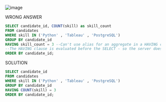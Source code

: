 ![image](https://user-images.githubusercontent.com/94289230/195591896-105c59b8-8181-4bf5-b5dc-a53c0d049ece.png)


WRONG ANSWER

```sql
SELECT candidate_id, COUNT(skill) as skill_count
FROM candidates
WHERE skill IN ('Python' , 'Tableau' , 'PostgreSQL')
GROUP BY candidate_id
HAVING skill_count = 3 --Can't use alias for an aggregate in a HAVING clause.
--The HAVING clause is evaluated before the SELECT - so the server doesn't yet know about that alias.
ORDER BY candidate_id;
```

SOLUTION
```sql
SELECT candidate_id
FROM candidates
WHERE skill IN ('Python' , 'Tableau' , 'PostgreSQL')
GROUP BY candidate_id
HAVING COUNT(skill) = 3
ORDER BY candidate_id;
```

